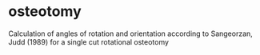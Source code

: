 # osteotomy
Calculation of angles of rotation and orientation according to Sangeorzan, Judd (1989) for a single cut rotational osteotomy

